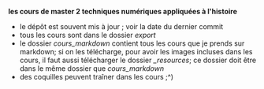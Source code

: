 **les cours de master 2 techniques numériques appliquées à l'histoire**
- le dépôt est souvent mis à jour ; voir la date du dernier commit
- tous les cours sont dans le dossier *export*
- le dossier *cours_markdown* contient tous les cours que je prends sur markdown; si on les télécharge, pour avoir les images incluses dans les cours, il faut aussi télécharger le dossier *_resources*; ce dossier doit être dans le même dossier que *cours_markdown*
- des coquilles peuvent traîner dans les cours ;^) 
